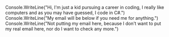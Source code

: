Console.WriteLine("Hi, I'm just a kid pursuing a career in coding, I really like computers and as you may have guessed, I code in C#.")
Console.WriteLine("My email will be below if you need me for anything.")
Console.WriteLine("Not putting my email here, because I don't want to put my real email here, nor do I want to check any more.")
